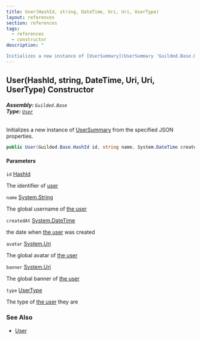 ```yaml
---
title: User(HashId, string, DateTime, Uri, Uri, UserType)
layout: references
section: references
tags:
  - references
  - constructor
description: "

Initializes a new instance of [UserSummary](UserSummary 'Guilded.Base.Users.UserSummary') from the specified JSON properties."
---
```


## User(HashId, string, DateTime, Uri, Uri, UserType) Constructor
###### **Assembly:** `Guilded.Base`<br/>**Type:** [`User`](User 'Guilded.Base.Users.User')

Initializes a new instance of [UserSummary](UserSummary 'Guilded.Base.Users.UserSummary') from the specified JSON properties.

```csharp
public User(Guilded.Base.HashId id, string name, System.DateTime createdAt, Uri? avatar=null, Uri? banner=null, Guilded.Base.Users.UserType type=Guilded.Base.Users.UserType.User);
```
#### Parameters

<a name='Guilded.Base.Users.User.User(Guilded.Base.HashId,string,System.DateTime,Uri,Uri,Guilded.Base.Users.UserType).id'></a>

`id` [HashId](HashId 'Guilded.Base.HashId')

The identifier of [user](User 'Guilded.Base.Users.User')

<a name='Guilded.Base.Users.User.User(Guilded.Base.HashId,string,System.DateTime,Uri,Uri,Guilded.Base.Users.UserType).name'></a>

`name` [System.String](https://docs.microsoft.com/en-us/dotnet/api/System.String 'System.String')

The global username of [the user](User 'Guilded.Base.Users.User')

<a name='Guilded.Base.Users.User.User(Guilded.Base.HashId,string,System.DateTime,Uri,Uri,Guilded.Base.Users.UserType).createdAt'></a>

`createdAt` [System.DateTime](https://docs.microsoft.com/en-us/dotnet/api/System.DateTime 'System.DateTime')

the date when [the user](User 'Guilded.Base.Users.User') was created

<a name='Guilded.Base.Users.User.User(Guilded.Base.HashId,string,System.DateTime,Uri,Uri,Guilded.Base.Users.UserType).avatar'></a>

`avatar` [System.Uri](https://docs.microsoft.com/en-us/dotnet/api/System.Uri 'System.Uri')

The global avatar of [the user](User 'Guilded.Base.Users.User')

<a name='Guilded.Base.Users.User.User(Guilded.Base.HashId,string,System.DateTime,Uri,Uri,Guilded.Base.Users.UserType).banner'></a>

`banner` [System.Uri](https://docs.microsoft.com/en-us/dotnet/api/System.Uri 'System.Uri')

The global banner of [the user](User 'Guilded.Base.Users.User')

<a name='Guilded.Base.Users.User.User(Guilded.Base.HashId,string,System.DateTime,Uri,Uri,Guilded.Base.Users.UserType).type'></a>

`type` [UserType](UserType 'Guilded.Base.Users.UserType')

The type of [the user](User 'Guilded.Base.Users.User') they are

### See Also
- [User](User 'Guilded.Base.Users.User')
